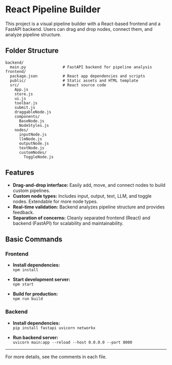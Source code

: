# React Pipeline Builder

This project is a visual pipeline builder with a React-based frontend and a FastAPI backend. Users can drag and drop nodes, connect them, and analyze pipeline structure.

## Folder Structure

```
backend/
  main.py                # FastAPI backend for pipeline analysis
frontend/
  package.json           # React app dependencies and scripts
  public/                # Static assets and HTML template
  src/                   # React source code
    App.js
    store.js
    ui.js
    toolbar.js
    submit.js
    draggableNode.js
    components/
      BaseNode.js
      NodeStyles.js
    nodes/
      inputNode.js
      llmNode.js
      outputNode.js
      textNode.js
      customNodes/
        ToggleNode.js
```

## Features

- **Drag-and-drop interface:** Easily add, move, and connect nodes to build custom pipelines.
- **Custom node types:** Includes input, output, text, LLM, and toggle nodes. Extendable for more node types.
- **Real-time validation:** Backend analyzes pipeline structure and provides feedback.
- **Separation of concerns:** Cleanly separated frontend (React) and backend (FastAPI) for scalability and maintainability.

## Basic Commands

### Frontend

- **Install dependencies:**  
  `npm install`

- **Start development server:**  
  `npm start`

- **Build for production:**  
  `npm run build`

### Backend

- **Install dependencies:**  
  `pip install fastapi uvicorn networkx`

- **Run backend server:**  
  `uvicorn main:app --reload --host 0.0.0.0 --port 8000`

---

For more details, see the comments in each file.
